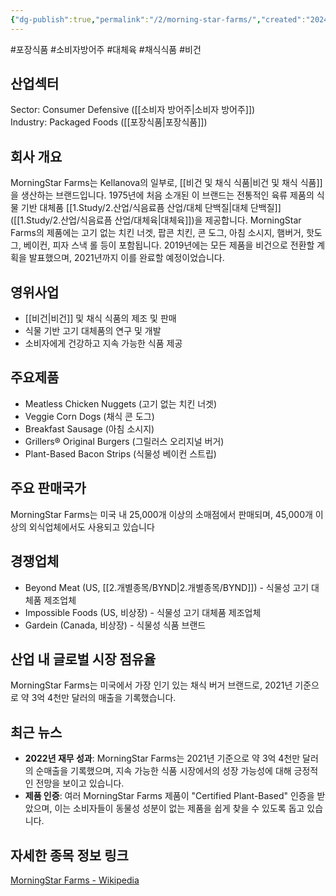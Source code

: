 ```yaml
---
{"dg-publish":true,"permalink":"/2/morning-star-farms/","created":"2024-08-31T21:07:23.431+09:00","updated":"2025-07-29T21:37:04.934+09:00"}
---
```


#포장식품 #소비자방어주 #대체육 #채식식품 #비건

## 산업섹터

Sector: Consumer Defensive ([[소비자 방어주\|소비자 방어주]])  
Industry: Packaged Foods ([[포장식품\|포장식품]])

## 회사 개요

MorningStar Farms는 Kellanova의 일부로, [[비건 및 채식 식품\|비건 및 채식 식품]]을 생산하는 브랜드입니다. 1975년에 처음 소개된 이 브랜드는 전통적인 육류 제품의 식물 기반 대체품 [[1.Study/2.산업/식음료픔 산업/대체 단백질\|대체 단백질]]([[1.Study/2.산업/식음료픔 산업/대체육\|대체육]])을 제공합니다. MorningStar Farms의 제품에는 고기 없는 치킨 너겟, 팝콘 치킨, 콘 도그, 아침 소시지, 햄버거, 핫도그, 베이컨, 피자 스낵 롤 등이 포함됩니다. 2019년에는 모든 제품을 비건으로 전환할 계획을 발표했으며, 2021년까지 이를 완료할 예정이었습니다[](https://en.wikipedia.org/wiki/Morningstar_Farms)[](https://www.wbcsd.org/resources/morningstar-farms/).

## 영위사업

- [[비건\|비건]] 및 채식 식품의 제조 및 판매
- 식물 기반 고기 대체품의 연구 및 개발
- 소비자에게 건강하고 지속 가능한 식품 제공

## 주요제품

- Meatless Chicken Nuggets (고기 없는 치킨 너겟)
- Veggie Corn Dogs (채식 콘 도그)
- Breakfast Sausage (아침 소시지)
- Grillers® Original Burgers (그릴러스 오리지널 버거)
- Plant-Based Bacon Strips (식물성 베이컨 스트립)

## 주요 판매국가

MorningStar Farms는 미국 내 25,000개 이상의 소매점에서 판매되며, 45,000개 이상의 외식업체에서도 사용되고 있습니다

## 경쟁업체

- Beyond Meat (US, [[2.개별종목/BYND\|2.개별종목/BYND]]) - 식물성 고기 대체품 제조업체
- Impossible Foods (US, 비상장) - 식물성 고기 대체품 제조업체
- Gardein (Canada, 비상장) - 식물성 식품 브랜드

## 산업 내 글로벌 시장 점유율

MorningStar Farms는 미국에서 가장 인기 있는 채식 버거 브랜드로, 2021년 기준으로 약 3억 4천만 달러의 매출을 기록했습니다[](https://www.foodnavigator-usa.com/Article/2023/02/10/kellogg-saves-morningstar-farms-from-auction-block).

## 최근 뉴스

- **2022년 재무 성과**: MorningStar Farms는 2021년 기준으로 약 3억 4천만 달러의 순매출을 기록했으며, 지속 가능한 식품 시장에서의 성장 가능성에 대해 긍정적인 전망을 보이고 있습니다[](https://www.foodnavigator-usa.com/Article/2023/02/10/kellogg-saves-morningstar-farms-from-auction-block).
- **제품 인증**: 여러 MorningStar Farms 제품이 "Certified Plant-Based" 인증을 받았으며, 이는 소비자들이 동물성 성분이 없는 제품을 쉽게 찾을 수 있도록 돕고 있습니다[](https://www.kelloggs.com/content/dam/NorthAmerica/kelloggs/en_US/images/articles/stay-in-the-know/2020/January.html).

## 자세한 종목 정보 링크

[MorningStar Farms - Wikipedia](https://en.wikipedia.org/wiki/Morningstar_Farms)